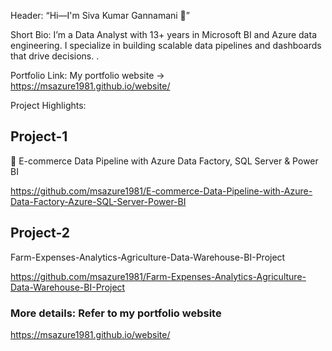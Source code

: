 
Header: “Hi—I'm Siva Kumar Gannamani 👋”

Short Bio: I’m a Data Analyst with 13+ years in Microsoft BI and Azure data engineering. I specialize in building scalable data pipelines and dashboards that drive decisions.
.

Portfolio Link: My portfolio website → https://msazure1981.github.io/website/

Project Highlights:
## Project-1
🛒 E-commerce Data Pipeline with Azure Data Factory, SQL Server & Power BI

https://github.com/msazure1981/E-commerce-Data-Pipeline-with-Azure-Data-Factory-Azure-SQL-Server-Power-BI

## Project-2
Farm-Expenses-Analytics-Agriculture-Data-Warehouse-BI-Project

https://github.com/msazure1981/Farm-Expenses-Analytics-Agriculture-Data-Warehouse-BI-Project

### More details: Refer to my portfolio website

https://msazure1981.github.io/website/

